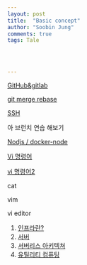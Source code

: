 ```yaml
---
layout: post
title:  "Basic concept"
author: "Soobin Jung"
comments: true
tags: Tale




---
```


[GitHub&gitlab](https://medium.com/@_diana_lee/github-gitlab%EC%9C%BC%EB%A1%9C-%ED%98%91%EC%97%85%ED%95%98%EB%8A%94-%ED%95%9C%EA%B0%80%EC%A7%80-%EB%B0%A9%EB%B2%95-feature-branch-workflow-9034441cf285)

[git merge rebase](https://brunch.co.kr/@anonymdevoo/7)

[SSH](https://baked-corn.tistory.com/52)

아 브런치 연습 해보기

[Nodjs / docker-node](https://github.com/nodejs/docker-node/blob/master/README.md#how-to-use-this-image)

[Vi 명령어](https://blockdmask.tistory.com/25)

[vi 명령어2](https://jhnyang.tistory.com/54)

cat

vim

vi editor



1. [인프라란?](https://velog.io/@yon3115/%EA%B0%9C%EB%B0%9C%EC%9E%90%EC%9D%98-%EA%B8%B0%EB%B3%B8-%EC%9D%B8%ED%94%84%EB%9D%BC-%EB%9E%80)
2. [서버](https://namu.wiki/w/%EC%84%9C%EB%B2%84)
3. [서버리스 아키텍쳐](https://namu.wiki/w/%EC%84%9C%EB%B2%84%EB%A6%AC%EC%8A%A4%20%EC%95%84%ED%82%A4%ED%85%8D%EC%B2%98)
4. [유틸리티 컴퓨팅](https://ko.wikipedia.org/wiki/%EC%9C%A0%ED%8B%B8%EB%A6%AC%ED%8B%B0_%EC%BB%B4%ED%93%A8%ED%8C%85)

